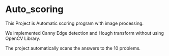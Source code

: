 # Auto_scoring
This Project is Automatic scoring program with image processing.

We implemented Canny Edge detection and Hough transform without using OpenCV Library.

The project automatically scans the answers to the 10 problems.
